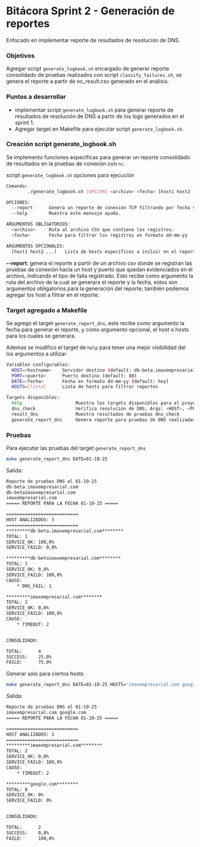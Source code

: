 
# Bitácora Sprint 2 - Generación de reportes

Enfocado en implementar reporte de resultados de resolución de DNS.

### Objetivos

Agregar script `generate_logbook.sh` encargado de generar reporte consolidado de pruebas realizados con script `classify_failures.sh`, se genera el reporte a partir de nc_result.csv generado en el análisis.

### Puntos a desarrollar

- implementar script `generate_logbook.sh` para generar reporte de resultados de resolución de DNS a partir de los logs generados en el sprint 1.
- Agregar target en Makefile para ejecutar script `generate_logbook.sh`.

### Creación script generate_logbook.sh

Se implemento funciones especificas para generar un reporte consolidado de resultados en la pruebas de conexión con `nc`.

script `generate_logbook.sh` opciones para ejecución

```bash
Comando:
        ./generate_logbook.sh [OPCION] <archivo> <fecha> [host1 host2 ...]

OPCIONES:
  --report      Genera un reporte de conexión TCP filtrando por fecha y hosts opcionales.
  --help        Muestra este mensaje ayuda.

ARGUMENTOS OBLIGATORIOS:
  <archivo>     Ruta al archivo CSV que contiene los registros.
  <fecha>       Fecha para filtrar los registros en formato dd-mm-yy

ARGUMENTOS OPCIONALES:
  [host1 host2 ...]   Lista de hosts específicos a incluir en el reporte
```

  **--report**: genera el reporte a partir de un archivo csv donde se registran las pruebas de conexión hacia un host y puerto que quedan evidenciados en el archivo, indicando el tipo de falla registrado. Esto recibe como argumento la ruta del archivo de la cual se generara el reporte y la fecha, estos son argumentos obligatorios para la generación del reporte; también podemos agregar los host a filtrar en el reporte.


### Target agregado a Makefile

Se agrego el target `generate_report_dns`, este recibe como argumento la fecha para generar el reporte, y como argumento opcional, el host o hosts para los cuales se generara.

Ademas se modifico el target de `help` para tener una mejor visibilidad del los argumentos a utilizar

```bash
Variables configurables:
  HOST=<hostname>    Servidor destino (default: db-beta.imaxempresarial.com)
  PORT=<puerto>      Puerto destino (default: 80)
  DATE=<fecha>       Fecha en formato dd-mm-yy (default: hoy)
  HOSTS=[lista]      Lista de hosts para filtrar reportes

Targets disponibles:
  help                    Muestra los targets disponibles para el proyecto
  dns_check               Verifica resolución de DNS, Args: <HOST>, <PORT>
  result_dns              Muestra resultados de pruebas dns_check
  generate_report_dns     Genera reporte para pruebas de DNS realizadas, Args: <DATE> [HOSTS]
```

### Pruebas

Para ejecutar las pruebas del target `generate_report_dns`

```bash
make generate_report_dns DATE=01-10-25
```

Salida:

```bash
Reporte de pruebas DNS el 01-10-25
db-beta.imaxempresarial.com
db-betaimaxempresarial.com
imaxempresarial.com
===== REPORTE PARA LA FECHA 01-10-25 =====

===========================
HOST ANALIZADOS: 3
===========================
*********db-beta.imaxempresarial.com********
TOTAL: 1
SERVICE_OK: 100,0%
SERVICE_FAILD: 0,0%

*********db-betaimaxempresarial.com********
TOTAL: 1
SERVICE_OK: 0,0%
SERVICE_FAILD: 100,0%
CAUSE:
    * DNS_FAIL: 1

*********imaxempresarial.com********
TOTAL: 2
SERVICE_OK: 0,0%
SERVICE_FAILD: 100,0%
CAUSE:
    * TIMEOUT: 2


CONSOLIDADO:

TOTAL:      4
SUCCESS:    25,0%
FAILD:      75,0%
```

Generar solo para ciertos  hosts

```bash
make generate_report_dns DATE=01-10-25 HOSTS="imaxempresarial.com google.com"
```

Salida: 

```bash
Reporte de pruebas DNS el 01-10-25
imaxempresarial.com google.com
===== REPORTE PARA LA FECHA 01-10-25 =====

===========================
HOST ANALIZADOS: 1
===========================
*********imaxempresarial.com********
TOTAL: 2
SERVICE_OK: 0,0%
SERVICE_FAILD: 100,0%
CAUSE:
    * TIMEOUT: 2

*********google.com********
TOTAL: 0
SERVICE_OK: 0%
SERVICE_FAILD: 0%


CONSOLIDADO:

TOTAL:      2
SUCCESS:    0,0%
FAILD:      100,0%
```